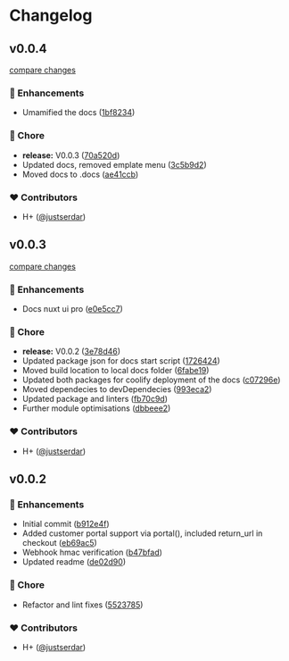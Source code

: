 # Changelog


## v0.0.4

[compare changes](https://github.com/justserdar/nuxt-creem/compare/v0.0.3...v0.0.4)

### 🚀 Enhancements

- Umamified the docs ([1bf8234](https://github.com/justserdar/nuxt-creem/commit/1bf8234))

### 🏡 Chore

- **release:** V0.0.3 ([70a520d](https://github.com/justserdar/nuxt-creem/commit/70a520d))
- Updated docs, removed emplate menu ([3c5b9d2](https://github.com/justserdar/nuxt-creem/commit/3c5b9d2))
- Moved docs to .docs ([ae41ccb](https://github.com/justserdar/nuxt-creem/commit/ae41ccb))

### ❤️ Contributors

- H+ ([@justserdar](http://github.com/justserdar))

## v0.0.3

[compare changes](https://github.com/justserdar/nuxt-creem/compare/v0.0.2...v0.0.3)

### 🚀 Enhancements

- Docs nuxt ui pro ([e0e5cc7](https://github.com/justserdar/nuxt-creem/commit/e0e5cc7))

### 🏡 Chore

- **release:** V0.0.2 ([3e78d46](https://github.com/justserdar/nuxt-creem/commit/3e78d46))
- Updated package json for docs start script ([1726424](https://github.com/justserdar/nuxt-creem/commit/1726424))
- Moved build location to local docs folder ([6fabe19](https://github.com/justserdar/nuxt-creem/commit/6fabe19))
- Updated both packages for coolify deployment of the docs ([c07296e](https://github.com/justserdar/nuxt-creem/commit/c07296e))
- Moved dependecies to devDependecies ([993eca2](https://github.com/justserdar/nuxt-creem/commit/993eca2))
- Updated package and linters ([fb70c9d](https://github.com/justserdar/nuxt-creem/commit/fb70c9d))
- Further module optimisations ([dbbeee2](https://github.com/justserdar/nuxt-creem/commit/dbbeee2))

### ❤️ Contributors

- H+ ([@justserdar](http://github.com/justserdar))

## v0.0.2


### 🚀 Enhancements

- Initial commit ([b912e4f](https://github.com/justserdar/nuxt-creem/commit/b912e4f))
- Added customer portal support via portal(), included return_url in checkout ([eb69ac5](https://github.com/justserdar/nuxt-creem/commit/eb69ac5))
- Webhook hmac verification ([b47bfad](https://github.com/justserdar/nuxt-creem/commit/b47bfad))
- Updated readme ([de02d90](https://github.com/justserdar/nuxt-creem/commit/de02d90))

### 🏡 Chore

- Refactor and lint fixes ([5523785](https://github.com/justserdar/nuxt-creem/commit/5523785))

### ❤️ Contributors

- H+ ([@justserdar](http://github.com/justserdar))

